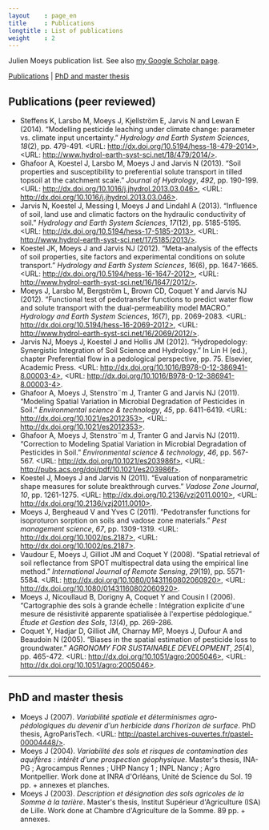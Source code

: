 ```yaml
---
layout    : page_en
title     : Publications
longtitle : List of publications
weight    : 2
---
```


Julien Moeys publication list. See also [my Google Scholar 
page][julienGoogleScholar].

[Publications](#publications) | [PhD and master thesis](#thesis)




Publications (peer reviewed)    <a name="publications"></a>
----------------------------

*   Steffens K, Larsbo M, Moeys J, Kjellström E, Jarvis N and Lewan E (2014). “Modelling pesticide leaching under climate change: parameter vs.  climate input uncertainty.” _Hydrology and Earth System Sciences_, *18*(2), pp. 479-491. <URL: http://dx.doi.org/10.5194/hess-18-479-2014>, <URL: http://www.hydrol-earth-syst-sci.net/18/479/2014/>.
*   Ghafoor A, Koestel J, Larsbo M, Moeys J and Jarvis N (2013). “Soil properties and susceptibility to preferential solute transport in tilled topsoil at the catchment scale.” _Journal of Hydrology_, *492*, pp. 190-199. <URL: http://dx.doi.org/10.1016/j.jhydrol.2013.03.046>, <URL: http://dx.doi.org/10.1016/j.jhydrol.2013.03.046>.
*   Jarvis N, Koestel J, Messing I, Moeys J and Lindahl A (2013). “Influence of soil, land use and climatic factors on the hydraulic conductivity of soil.” _Hydrology and Earth System Sciences_, *17*(12), pp. 5185-5195. <URL: http://dx.doi.org/10.5194/hess-17-5185-2013>, <URL: http://www.hydrol-earth-syst-sci.net/17/5185/2013/>.
*   Koestel JK, Moeys J and Jarvis NJ (2012). “Meta-analysis of the effects of soil properties, site factors and experimental conditions on solute transport.” _Hydrology and Earth System Sciences_, *16*(6), pp. 1647-1665. <URL: http://dx.doi.org/10.5194/hess-16-1647-2012>, <URL: http://www.hydrol-earth-syst-sci.net/16/1647/2012/>.
*   Moeys J, Larsbo M, Bergström L, Brown CD, Coquet Y and Jarvis NJ (2012). “Functional test of pedotransfer functions to predict water flow and solute transport with the dual-permeability model MACRO.” _Hydrology and Earth System Sciences_, *16*(7), pp. 2069-2083. <URL: http://dx.doi.org/10.5194/hess-16-2069-2012>, <URL: http://www.hydrol-earth-syst-sci.net/16/2069/2012/>.
*   Jarvis NJ, Moeys J, Koestel J and Hollis JM (2012). “Hydropedology: Synergistic Integration of Soil Science and Hydrology.” In Lin H (ed.), chapter Preferential flow in a pedological perspective, pp. 75. Elsevier, Academic Press. <URL: http://dx.doi.org/10.1016/B978-0-12-386941-8.00003-4>, <URL: http://dx.doi.org/10.1016/B978-0-12-386941-8.00003-4>.
*   Ghafoor A, Moeys J, Stenstro¨m J, Tranter G and Jarvis NJ (2011). “Modeling Spatial Variation in Microbial Degradation of Pesticides in Soil.” _Environmental science \& technology_, *45*, pp. 6411-6419. <URL: http://dx.doi.org/10.1021/es2012353>, <URL: http://dx.doi.org/10.1021/es2012353>.
*   Ghafoor A, Moeys J, Stenstro¨m J, Tranter G and Jarvis NJ (2011). “Correction to Modeling Spatial Variation in Microbial Degradation of Pesticides in Soil.” _Environmental science \& technology_, *46*, pp. 567-567. <URL: http://dx.doi.org/10.1021/es203986f>, <URL: http://pubs.acs.org/doi/pdf/10.1021/es203986f>.
*   Koestel J, Moeys J and Jarvis N (2011). “Evaluation of nonparametric shape measures for solute breakthrough curves.” _Vadose Zone Journal_, *10*, pp. 1261-1275. <URL: http://dx.doi.org/10.2136/vzj2011.0010>, <URL: http://dx.doi.org/10.2136/vzj2011.0010>.
*   Moeys J, Bergheaud V and Yves C (2011). “Pedotransfer functions for isoproturon sorption on soils and vadose zone materials.” _Pest management science_, *67*, pp. 1309-1319. <URL: http://dx.doi.org/10.1002/ps.2187>, <URL: http://dx.doi.org/10.1002/ps.2187>.
*   Vaudour E, Moeys J, Gilliot JM and Coquet Y (2008). “Spatial retrieval of soil reflectance from SPOT multispectral data using the empirical line method.” _International Journal of Remote Sensing_, *29*(19), pp. 5571-5584. <URL: http://dx.doi.org/10.1080/01431160802060920>, <URL: http://dx.doi.org/10.1080/01431160802060920>.
*   Moeys J, Nicoullaud B, Dorigny A, Coquet Y and Cousin I (2006). “Cartographie des sols à grande échelle : Intégration explicite d'une mesure de résistivité apparente spatialisée à l'expertise pédologique.” _Étude et Gestion des Sols_, *13*(4), pp. 269-286.
*   Coquet Y, Hadjar D, Gilliot JM, Charnay MP, Moeys J, Dufour A and Beaudoin N (2005). “Biases in the spatial estimation of pesticide loss to groundwater.” _AGRONOMY FOR SUSTAINABLE DEVELOPMENT_, *25*(4), pp. 465-472. <URL: http://dx.doi.org/10.1051/agro:2005046>, <URL: http://dx.doi.org/10.1051/agro:2005046>.




- - - - - - - - - - - - - - - - - - - - - - - - - - - - - - - - -
PhD and master thesis    <a name="thesis"></a>
---------------------

*   Moeys J (2007). _Variabilité spatiale et déterminismes agro-pédologiques du devenir d’un herbicide dans l’horizon de surface_. PhD thesis, AgroParisTech. <URL: http://pastel.archives-ouvertes.fr/pastel-00004448/>.
*   Moeys J (2004). _Variabilité des sols et risques de contamination des aquifères : intérêt d'une prospection géophysique_. Master's thesis, INA-PG ; Agrocampus Rennes ; UHP Nancy 1 ; INPL Nancy ; Agro Montpellier. Work done at INRA d'Orléans, Unité de Science du Sol. 19 pp. + annexes et planches.
*   Moeys J (2003). _Description et désignation des sols agricoles de la Somme à la tarière_. Master's thesis, Institut Supérieur d'Agriculture (ISA) de Lille. Work done at Chambre d'Agriculture de la Somme. 89 pp. + annexes.



<!-- List of links -->
[julienGoogleScholar]: http://scholar.google.com/citations?user=cRNn-IMAAAAJ "Julien Moeys - Google Scholar"


